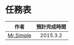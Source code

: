 # 任務表
| 作者           |      預計完成時間    |
| ------------- |:-------------:| 
|  [Mr.Simple](https://github.com/bboyfeiyu) |   2015.3.2 |    









